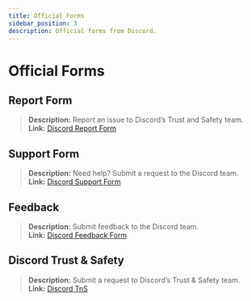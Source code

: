 ```yaml
---
title: Official Forms
sidebar_position: 3
description: Official forms from Discord.
---
```


# Official Forms

## **Report Form**

> **Description:** Report an issue to Discord’s Trust and Safety team.   <br/>
**Link:** [Discord Report Form](https://dis.gd/report)

## **Support Form**

> **Description:** Need help? Submit a request to the Discord team.   <br/>
**Link:**  [Discord Support Form](https://dis.gd/contact)

## **Feedback**

> **Description:** Submit feedback to the Discord team.   <br/>
**Link:**  [Discord Feedback Form](https://dis.gd/feedback)

## **Discord Trust & Safety**

> **Description:** Submit a request to Discord’s Trust & Safety team.   <br/>
**Link:** [Discord TnS](https://dis.gd/request)
